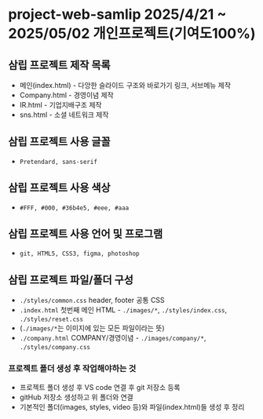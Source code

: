 # project-web-samlip 2025/4/21 ~ 2025/05/02 **개인프로젝트(기여도100%)**
## 삼립 프로젝트 제작 목록
* 메인(index.html) - 다앙한 슬라이드 구조와 바로가기 링크, 서브메뉴 제작
* Company.html - 경영이념 제작
* IR.html - 기업지배구조 제작
* sns.html - 소셜 네트워크 제작
## 삼립 프로젝트 사용 글꼴
* `Pretendard, sans-serif`
## 삼립 프로젝트 사용 색상
* `#FFF, #000, #36b4e5, #eee, #aaa`
## 삼립 프로젝트 사용 언어 및 프로그램
* `git, HTML5, CSS3, figma, photoshop`
## 삼립 프로젝트 파일/폴더 구성
* `./styles/common.css` header, footer 공통 CSS
* `.index.html` 첫번째 메인 HTML - `./images/*`, `./styles/index.css`, `./styles/reset.css`
* (`./images/*`는 이미지에 있는 모든 파일이라는 뜻)
* `./company.html` COMPANY/경영이념 - `./images/company/*`, `./styles/company.css`
### 프로젝트 폴더 생성 후 작업해야하는 것
* 프로젝트 폴더 생성 후 VS code 연결 후 git 저장소 등록
* gitHub 저장소 생성하고 위 폴더와 연결
* 기본적인 폴더(images, styles, video 등)와 파일(index.html)들 생성 후 정리